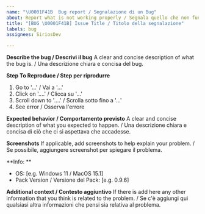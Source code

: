 ```yaml
---
name: "\U0001F41B  Bug report / Segnalazione di un Bug"
about: Report what is not working properly / Segnala quello che non funziona correttamente
title: "[BUG \U0001F41B] Issue Title / Titolo della segnalazione"
labels: bug
assignees: SiriosDev

---
```


**Describe the bug / Descrivi il bug**
A clear and concise description of what the bug is. / Una descrizione chiara e concisa del bug.

**Step To Reproduce / Step per riprodurre**
1. Go to '...' / Vai a '...'
2. Click on '....' / Clicca su '...'
3. Scroll down to '....' / Scrolla sotto fino a '...'
4. See error / Osserva l'errore

**Expected behavior / Comportamento previsto**
A clear and concise description of what you expected to happen. / Una descrizione chiara e concisa di ciò che ci si aspettava che accadesse.

**Screenshots**
If applicable, add screenshots to help explain your problem. / Se possibile, aggiungere screenshot per spiegare il problema.

**Info: **
 - OS: [e.g. Windows 11 / MacOS 15.1]
 - Pack Version / Versione del Pack: [e.g. 0.9.6]

**Additional context / Contesto aggiuntivo**
If there is add here any other information that you think is related to the problem. / Se c'è aggiungi qui qualsiasi altra informazioni che pensi sia relativa al problema.
